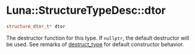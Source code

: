 # Luna::StructureTypeDesc::dtor

```c++
structure_dtor_t* dtor
```

The destructor function for this type. If `nullptr`, the default destructor will be used. See remarks of [destruct_type](group___runtime_type_1gaf8ad2e47bfbc89371f6d2ef227c39f28.md) for default constructor behavior. 

